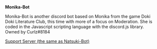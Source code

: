 **Monika-Bot**

Monika-Bot is another discord bot based on Monika from the game Doki Doki Literature Club, this time with more of a focus on Moderation.
She is coded in the Javascript scripting language with the discord.js library.
Owned by Curlz#8184

[Support Server (the same as Natsuki-Bot)](https://discord.gg/5qgHcxv)
